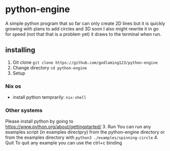 # python-engine

A simple python program that so far can only create 2D lines but it is quickly growing with plans to add circles and 3D soon I also might rewrite it in go for speed (not that that is a problem yet) it draws to the terminal when run.

## installing
1. Git clone
  `git clone https://github.com/godlaming123/python-engine`
2. Change directory
  `cd python-engine`
2. Setup
  ### Nix os
  - install python temprarily: `nix-shell`
  ### Other systems
  Please install python by going to https://www.python.org/about/gettingstarted/
3. Run
  You can run any examples script (in examples directpry) from the python-engine directory or from the examples directory with `python3 ./examples/spinning-circle`
4. Quit
  To quit any example you can use the ctrl+c binding
